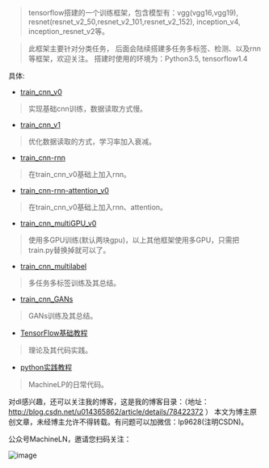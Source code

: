 
> tensorflow搭建的一个训练框架，包含模型有：vgg(vgg16,vgg19), resnet(resnet_v2_50,resnet_v2_101,resnet_v2_152), inception_v4, inception_resnet_v2等。

> 此框架主要针对分类任务， 后面会陆续搭建多任务多标签、检测、以及rnn等框架，欢迎关注。
搭建时使用的环境为：Python3.5, tensorflow1.4

具体:

- [train_cnn_v0](https://github.com/MachineLP/train_arch/tree/master/train_cnn_v0)
> 实现基础cnn训练，数据读取方式慢。

- [train_cnn_v1](https://github.com/MachineLP/train_arch/tree/master/train_cnn_v1)
> 优化数据读取的方式，学习率加入衰减。

- [train_cnn-rnn](https://github.com/MachineLP/train_cnn-rnn)
> 在train_cnn_v0基础上加入rnn。

- [train_cnn-rnn-attention_v0](https://github.com/MachineLP/train_cnn-rnn-attention)
> 在train_cnn_v0基础上加入rnn、attention。

- [train_cnn_multiGPU_v0](https://github.com/MachineLP/train_arch/tree/master/train_cnn_multiGPU_v0)
> 使用多GPU训练(默认两块gpu)，以上其他框架使用多GPU，只需把train.py替换掉就可以了。

- [train_cnn_multilabel](https://github.com/MachineLP/train_cnn_multilabel)
> 多任务多标签训练及其总结。

- [train_cnn_GANs](https://github.com/MachineLP/train_cnn_GANs)
> GANs训练及其总结。

- [TensorFlow基础教程](https://github.com/MachineLP/Tensorflow-)
> 理论及其代码实践。

- [python实践教程](https://github.com/MachineLP/py_workSpace)
> MachineLP的日常代码。


对dl感兴趣，还可以关注我的博客，这是我的博客目录：（地址： http://blog.csdn.net/u014365862/article/details/78422372 ）
本文为博主原创文章，未经博主允许不得转载。有问题可以加微信：lp9628(注明CSDN)。

公众号MachineLN，邀请您扫码关注： 

![image](http://upload-images.jianshu.io/upload_images/4618424-3ef1722341ba72d2?imageMogr2/auto-orient/strip%7CimageView2/2/w/1240) 
